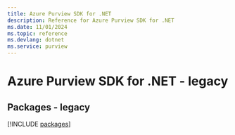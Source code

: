 ```yaml
---
title: Azure Purview SDK for .NET
description: Reference for Azure Purview SDK for .NET
ms.date: 11/01/2024
ms.topic: reference
ms.devlang: dotnet
ms.service: purview
---
```

# Azure Purview SDK for .NET - legacy
## Packages - legacy
[!INCLUDE [packages](purview-index.md)]